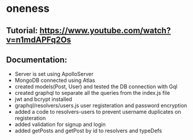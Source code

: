 # oneness

## Tutorial: https://www.youtube.com/watch?v=n1mdAPFq2Os  


##  Documentation:  
- Server is set using ApolloServer  
- MongoDB connected using Atlas
- created models(Post, User) and tested the DB connection with Gql
- created graphql to separate all the queries from the index.js file
- jwt and bcrypt installed
- graphql/resolvers/users.js user registeration and password encryption 
- added a code to resolvers-users to prevent username duplicates on registeration
- added validation for signup and login
- added getPosts and getPost by id to resolvers and typeDefs
